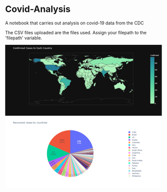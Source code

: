 # Covid-Analysis
A notebook that carries out analysis on covid-19 data from the CDC

The CSV files uploaded are the files used.
Assign your filepath to the 'filepath' variable.

![Confrimed Cases](https://github.com/sanjsvk/Covid-Analysis/blob/main/plots/Confirmed-Cases-in-each-country.png)
![Recovered Cases](https://github.com/sanjsvk/Covid-Analysis/blob/main/plots/Recovered-Cases.png)
